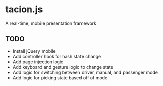 tacion.js
=========
A real-time, mobile presentation framework

TODO
----
- Install jQuery mobile
- Add controller hook for hash state change
- Add page injection logic
- Add keyboard and gesture logic to change state
- Add logic for switching between driver, manual, and passenger mode
- Add logic for picking state based off of mode
